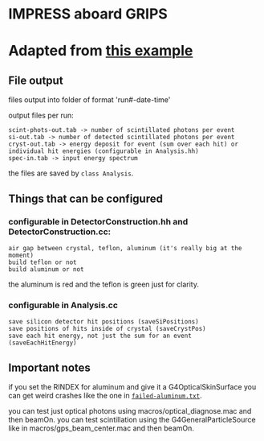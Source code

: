 # IMPRESS aboard GRIPS
# Adapted from [this example](https://github.com/settwi/g4-basic-scintillation)
## File output

files output into folder of format 'run#-date-time'

output files per run:

	scint-phots-out.tab -> number of scintillated photons per event
	si-out.tab -> number of detected scintillated photons per event
	cryst-out.tab -> energy deposit for event (sum over each hit) or individual hit energies (configurable in Analysis.hh)
	spec-in.tab -> input energy spectrum
	
the files are saved by `class Analysis`.

## Things that can be configured
### configurable in DetectorConstruction.hh and DetectorConstruction.cc:
	air gap between crystal, teflon, aluminum (it's really big at the moment)
	build teflon or not
	build aluminum or not
the aluminum is red and the teflon is green just for clarity.

### configurable in Analysis.cc
	save silicon detector hit positions (saveSiPositions)
	save positions of hits inside of crystal (saveCrystPos)
	save each hit energy, not just the sum for an event (saveEachHitEnergy)

## Important notes
if you set the RINDEX for aluminum and give it a G4OpticalSkinSurface you can get weird crashes like the one in [`failed-aluminum.txt`](https://github.com/settwi/g4-basic-scintillation/blob/main/failed-aluminum.txt).

you can test just optical photons using macros/optical_diagnose.mac and then beamOn.
you can test scintillation using the G4GeneralParticleSource like in macros/gps_beam_center.mac and then beamOn.
